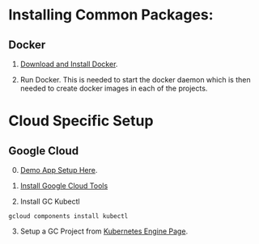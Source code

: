 
# Installing Common Packages:

Docker
------

1. [Download and Install Docker](https://hub.docker.com/editions/community/docker-ce-desktop-mac/).

2. Run Docker.  This is needed to start the docker daemon which is then needed to create docker images in each of the projects.

# Cloud Specific Setup

## Google Cloud

0. [Demo App Setup Here](https://cloud.google.com/kubernetes-engine/docs/tutorials/hello-app).

1. [Install Google Cloud Tools](https://cloud.google.com/sdk/docs/quickstarts)

2. Install GC Kubectl

```
gcloud components install kubectl
```

3. Setup a GC Project from [Kubernetes Engine Page](https://console.cloud.google.com/projectselector/kubernetes).

